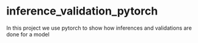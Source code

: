 # inference_validation_pytorch
In this project we use pytorch to show how inferences and validations are done for a model
